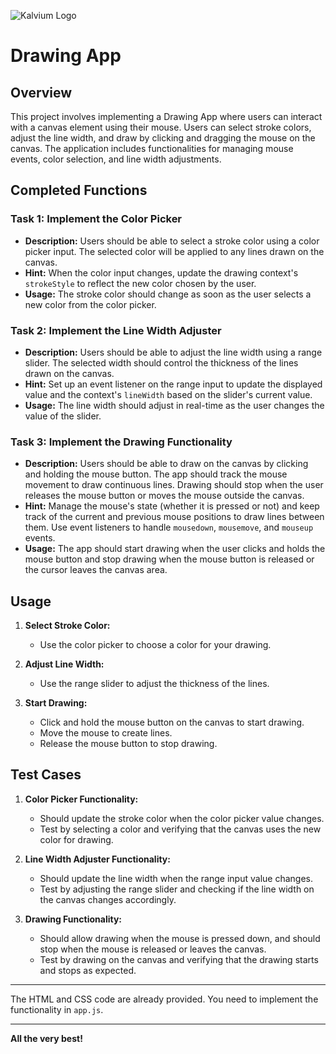 ![Kalvium Logo](https://s3.ap-south-1.amazonaws.com/kalvi-education.github.io/front-end-web-development/Kalvium-Logo.png)

# Drawing App

## Overview

This project involves implementing a Drawing App where users can interact with a canvas element using their mouse. Users can select stroke colors, adjust the line width, and draw by clicking and dragging the mouse on the canvas. The application includes functionalities for managing mouse events, color selection, and line width adjustments.

## Completed Functions

### Task 1: Implement the Color Picker

- **Description:** Users should be able to select a stroke color using a color picker input. The selected color will be applied to any lines drawn on the canvas.
- **Hint:** When the color input changes, update the drawing context's `strokeStyle` to reflect the new color chosen by the user.
- **Usage:** The stroke color should change as soon as the user selects a new color from the color picker.

### Task 2: Implement the Line Width Adjuster

- **Description:** Users should be able to adjust the line width using a range slider. The selected width should control the thickness of the lines drawn on the canvas.
- **Hint:** Set up an event listener on the range input to update the displayed value and the context's `lineWidth` based on the slider's current value.
- **Usage:** The line width should adjust in real-time as the user changes the value of the slider.

### Task 3: Implement the Drawing Functionality

- **Description:** Users should be able to draw on the canvas by clicking and holding the mouse button. The app should track the mouse movement to draw continuous lines. Drawing should stop when the user releases the mouse button or moves the mouse outside the canvas.
- **Hint:** Manage the mouse's state (whether it is pressed or not) and keep track of the current and previous mouse positions to draw lines between them. Use event listeners to handle `mousedown`, `mousemove`, and `mouseup` events.
- **Usage:** The app should start drawing when the user clicks and holds the mouse button and stop drawing when the mouse button is released or the cursor leaves the canvas area.

## Usage

1. **Select Stroke Color:**
   - Use the color picker to choose a color for your drawing.
   
2. **Adjust Line Width:**
   - Use the range slider to adjust the thickness of the lines.

3. **Start Drawing:**
   - Click and hold the mouse button on the canvas to start drawing.
   - Move the mouse to create lines.
   - Release the mouse button to stop drawing.

## Test Cases

1. **Color Picker Functionality:**
   - Should update the stroke color when the color picker value changes.
   - Test by selecting a color and verifying that the canvas uses the new color for drawing.

2. **Line Width Adjuster Functionality:**
   - Should update the line width when the range input value changes.
   - Test by adjusting the range slider and checking if the line width on the canvas changes accordingly.

3. **Drawing Functionality:**
   - Should allow drawing when the mouse is pressed down, and should stop when the mouse is released or leaves the canvas.
   - Test by drawing on the canvas and verifying that the drawing starts and stops as expected.

---

The HTML and CSS code are already provided. You need to implement the functionality in `app.js`. 

---

**All the very best!**
